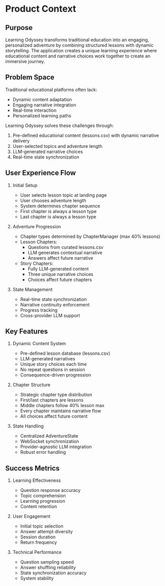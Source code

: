 # Product Context

## Purpose
Learning Odyssey transforms traditional education into an engaging, personalized adventure by combining structured lessons with dynamic storytelling. The application creates a unique learning experience where educational content and narrative choices work together to create an immersive journey.

## Problem Space
Traditional educational platforms often lack:
- Dynamic content adaptation
- Engaging narrative integration
- Real-time interaction
- Personalized learning paths

Learning Odyssey solves these challenges through:
1. Pre-defined educational content (lessons.csv) with dynamic narrative delivery
2. User-selected topics and adventure length
3. LLM-generated narrative choices
4. Real-time state synchronization

## User Experience Flow

1. Initial Setup
   - User selects lesson topic at landing page
   - User chooses adventure length
   - System determines chapter sequence
   - First chapter is always a lesson type
   - Last chapter is always a lesson type

2. Adventure Progression
   - Chapter types determined by ChapterManager (max 40% lessons)
   - Lesson Chapters:
     - Questions from curated lessons.csv
     - LLM generates contextual narrative
     - Answers affect future narrative
   - Story Chapters:
     - Fully LLM-generated content
     - Three unique narrative choices
     - Choices affect future chapters

3. State Management
   - Real-time state synchronization
   - Narrative continuity enforcement
   - Progress tracking
   - Cross-provider LLM support

## Key Features

1. Dynamic Content System
   - Pre-defined lesson database (lessons.csv)
   - LLM-generated narratives
   - Unique story choices each time
   - No repeat questions in session
   - Consequence-driven progression

2. Chapter Structure
   - Strategic chapter type distribution
   - First/last chapters are lessons
   - Middle chapters follow 40% lesson max
   - Every chapter maintains narrative flow
   - All choices affect future content

3. State Handling
   - Centralized AdventureState
   - WebSocket synchronization
   - Provider-agnostic LLM integration
   - Robust error handling

## Success Metrics

1. Learning Effectiveness
   - Question response accuracy
   - Topic comprehension
   - Learning progression
   - Content retention

2. User Engagement
   - Initial topic selection
   - Answer attempt diversity
   - Session duration
   - Return frequency

3. Technical Performance
   - Question sampling speed
   - Answer shuffling reliability
   - State synchronization accuracy
   - System stability
